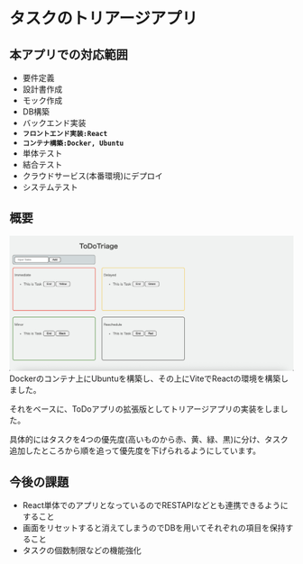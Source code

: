 # タスクのトリアージアプリ
## 本アプリでの対応範囲
- 要件定義
- 設計書作成
- モック作成
- DB構築
- バックエンド実装
- **`フロントエンド実装:React`**
- **`コンテナ構築:Docker, Ubuntu`**
- 単体テスト
- 結合テスト
- クラウドサービス(本番環境)にデプロイ
- システムテスト
## 概要
![フロントエンド](./todoTriage.png)
Dockerのコンテナ上にUbuntuを構築し、その上にViteでReactの環境を構築しました。

それをベースに、ToDoアプリの拡張版としてトリアージアプリの実装をしました。

具体的にはタスクを4つの優先度(高いものから赤、黄、緑、黒)に分け、タスク追加したところから順を追って優先度を下げられるようにしています。

## 今後の課題
- React単体でのアプリとなっているのでRESTAPIなどとも連携できるようにすること
- 画面をリセットすると消えてしまうのでDBを用いてそれぞれの項目を保持すること
- タスクの個数制限などの機能強化